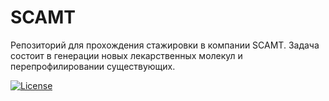 # SCAMT

Репозиторий для прохождения стажировки в компании SCAMT. Задача состоит в генерации новых лекарственных молекул и перепрофилировании существующих.

[![License](https://img.shields.io/badge/License-MIT-blue.svg)](https://opensource.org/licenses/MIT)